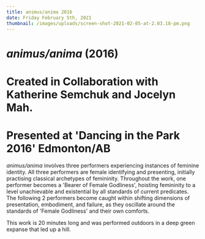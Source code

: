 ```yaml
---
title: animus/anima 2016
date: Friday February 5th, 2021
thumbnail: /images/uploads/screen-shot-2021-02-05-at-2.03.18-pm.png
---
```

# *animus/anima* (2016)

# Created in Collaboration with Katherine Semchuk and Jocelyn Mah.

# Presented at 'Dancing in the Park 2016' Edmonton/AB

*animus/anima* involves three performers experiencing instances of feminine identity. All three performers are female identifying and presenting, initially practising classical archetypes of femininity. Throughout the work, one performer becomes a 'Bearer of Female Godliness', hoisting femininity to a level unachievable and existential by all standards of current predicates. The following 2 performers become caught within shifting dimensions of presentation, embodiment, and failure, as they oscillate around the standards of 'Female Godliness' and their own comforts. 

This work is 20 minutes long and was performed outdoors in a deep green expanse that led up a hill.